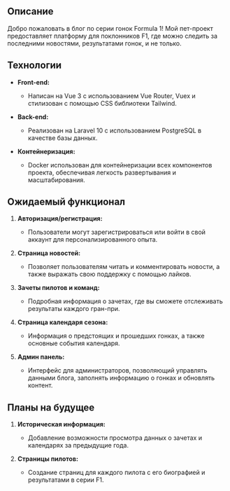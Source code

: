 ## Описание

Добро пожаловать в блог по серии гонок Formula 1! Мой пет-проект предоставляет платформу для поклонников F1, где можно следить за последними новостями, результатами гонок, и не только.

## Технологии

- **Front-end:**
    - Написан на Vue 3 с использованием Vue Router, Vuex и стилизован с помощью CSS библиотеки Tailwind.

- **Back-end:**
    - Реализован на Laravel 10 с использованием PostgreSQL в качестве базы данных.

- **Контейнеризация:**
    - Docker использован для контейнеризации всех компонентов проекта, обеспечивая легкость развертывания и масштабирования.

## Ожидаемый функционал

1. **Авторизация/регистрация:**
    - Пользователи могут зарегистрироваться или войти в свой аккаунт для персонализированного опыта.

2. **Страница новостей:**
    - Позволяет пользователям читать и комментировать новости, а также выражать свою поддержку с помощью лайков.

3. **Зачеты пилотов и команд:**
    - Подробная информация о зачетах, где вы сможете отслеживать результаты каждого гран-при.

4. **Страница календаря сезона:**
    - Информация о предстоящих и прошедших гонках, а также основные события календаря.

5. **Админ панель:**
    - Интерфейс для администраторов, позволяющий управлять данными блога, заполнять информацию о гонках и обновлять контент.

## Планы на будущее

1. **Историческая информация:**
    - Добавление возможности просмотра данных о зачетах и календарях за предыдущие года.

2. **Страницы пилотов:**
    - Создание страниц для каждого пилота с его биографией и результатами в серии F1.